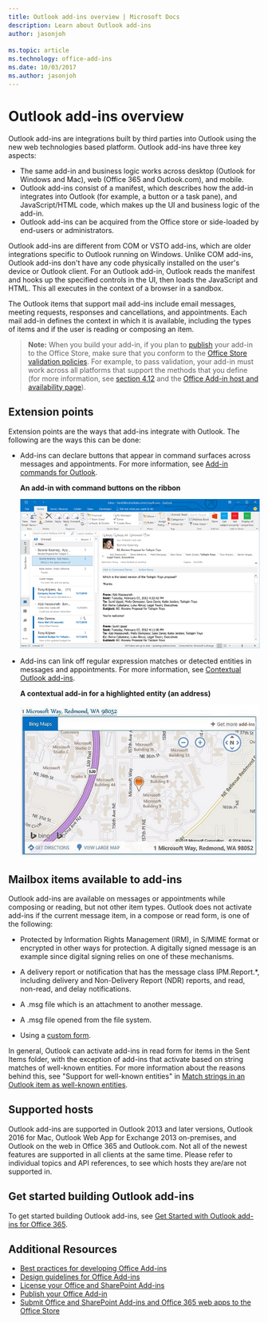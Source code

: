 ```yaml
---
title: Outlook add-ins overview | Microsoft Docs
description: Learn about Outlook add-ins
author: jasonjoh

ms.topic: article
ms.technology: office-add-ins
ms.date: 10/03/2017
ms.author: jasonjoh
---
```


# Outlook add-ins overview

Outlook add-ins are integrations built by third parties into Outlook using the new web technologies based platform. Outlook add-ins have three key aspects:

- The same add-in and business logic works across desktop (Outlook for Windows and Mac), web (Office 365 and Outlook.com), and mobile.
-  Outlook add-ins consist of a manifest, which describes how the add-in integrates into Outlook (for example, a button or a task pane), and JavaScript/HTML code, which makes up the UI and business logic of the add-in.
- Outlook add-ins can be acquired from the Office store or side-loaded by end-users or administrators.

Outlook add-ins are different from COM or VSTO add-ins, which are older integrations specific to Outlook running on Windows. Unlike COM add-ins, Outlook add-ins don't have any code physically installed on the user's device or Outlook client. For an Outlook add-in, Outlook reads the manifest and hooks up the specified controls in the UI, then loads the JavaScript and HTML. This all executes in the context of a browser in a sandbox.

The Outlook items that support mail add-ins include email messages, meeting requests, responses and cancellations, and appointments. Each mail add-in defines the context in which it is available, including the types of items and if the user is reading or composing an item.

>**Note:** When you build your add-in, if you plan to [publish](https://dev.office.com/docs/add-ins/publish/publish?product=outlook) your add-in to the Office Store, make sure that you conform to the [Office Store validation policies](https://msdn.microsoft.com/en-us/library/jj220035.aspx). For example, to pass validation, your add-in must work across all platforms that support the methods that you define (for more information, see [section 4.12](https://msdn.microsoft.com/en-us/library/jj220035.aspx#Anchor_3) and the [Office Add-in host and availability page](https://dev.office.com/add-in-availability)).

## Extension points


Extension points are the ways that add-ins integrate with Outlook. The following are the ways this can be done:


- Add-ins can declare buttons that appear in command surfaces across messages and appointments. For more information, see [Add-in commands for Outlook](add-in-commands-for-outlook.md).
    
    **An add-in with command buttons on the ribbon**

    ![Add-in Command UI-less shape](images/uiless-command-shape.png)

- Add-ins can link off regular expression matches or detected entities in messages and appointments. For more information, see [Contextual Outlook add-ins](contextual-outlook-add-ins.md).
    
    **A contextual add-in for a highlighted entity (an address)**

    ![Shows a contextual app in a card](images/contextual-window.png)


## Mailbox items available to add-ins


Outlook add-ins are available on messages or appointments while composing or reading, but not other item types. Outlook does not activate add-ins if the current message item, in a compose or read form, is one of the following:


- Protected by Information Rights Management (IRM), in S/MIME format or encrypted in other ways for protection. A digitally signed message is an example since digital signing relies on one of these mechanisms.
    
- A delivery report or notification that has the message class IPM.Report.*, including delivery and Non-Delivery Report (NDR) reports, and read, non-read, and delay notifications.
    
- A .msg file which is an attachment to another message.
    
- A .msg file opened from the file system.

- Using a [custom form](https://support.office.com/en-us/article/Overview-of-forms-in-Outlook-CC2D2F5B-635F-4E60-95CA-6B8D91639214).
    
In general, Outlook can activate add-ins in read form for items in the Sent Items folder, with the exception of add-ins that activate based on string matches of well-known entities. For more information about the reasons behind this, see "Support for well-known entities" in [Match strings in an Outlook item as well-known entities](match-strings-in-an-item-as-well-known-entities.md).


## Supported hosts


Outlook add-ins are supported in Outlook 2013 and later versions, Outlook 2016 for Mac, Outlook Web App for Exchange 2013 on-premises, and Outlook on the web in Office 365 and Outlook.com. Not all of the newest features are supported in all clients at the same time. Please refer to individual topics and API references, to see which hosts they are/are not supported in.


## Get started building Outlook add-ins


To get started building Outlook add-ins, see [Get Started with Outlook add-ins for Office 365](addin-tutorial.md).


## Additional Resources

- [Best practices for developing Office Add-ins](https://dev.office.com/docs/add-ins/overview/add-in-development-best-practices?product=outlook)
- [Design guidelines for Office Add-ins](https://dev.office.com/docs/add-ins/design/add-in-design?product=outlook)
- [License your Office and SharePoint Add-ins](http://msdn.microsoft.com/library/3e0e8ff6-66d6-44ff-b0c2-59108ebd9181%28Office.15%29.aspx)
- [Publish your Office Add-in](https://dev.office.com/docs/add-ins/publish/publish?product=outlook)
- [Submit Office and SharePoint Add-ins and Office 365 web apps to the Office Store](http://msdn.microsoft.com/library/ff075782-1303-4517-91cc-b3d730e9b9ae%28Office.15%29.aspx)
